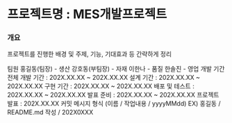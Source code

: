 # 프로젝트명 : MES개발프로젝트
### 개요
프로젝트를 진행한 배경 및 주제, 기능, 기대효과 등 간략하게 정리

팀원
홍길동(팀장) - 생산
강호동(부팀장) - 자재
이한나 - 품질
한솔진 - 영업
개발 기간
전체 개발 기간 : 202X.XX.XX ~ 202X.XX.XX
설계 기간 : 202X.XX.XX ~ 202X.XX.XX
구현 기간 : 202X.XX.XX ~ 202X.XX.XX
배포 및 테스트 : 202X.XX.XX ~ 202X.XX.XX
발표 준비 : 202X.XX.XX ~ 202X.XX.XX
프로젝트 발표 : 202X.XX.XX
커밋 메시지 형식
(이름 / 작업내용 / yyyyMMdd)
EX) 홍길동 / README.md 작성 / 202X0XXX
